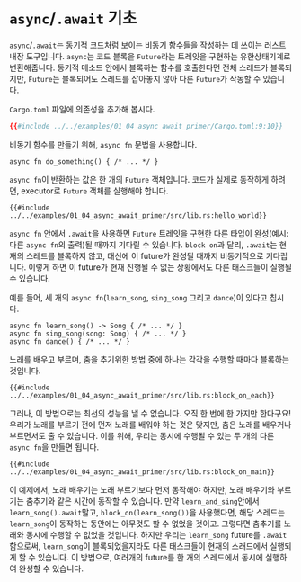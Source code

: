 # `async`/`.await` 기초

`async`/`.await`는 동기적 코드처럼 보이는 비동기 함수들을 작성하는 데 쓰이는
러스트 내장 도구입니다. `async`는 코드 블록을 `Future`라는 트레잇을 구현하는
유한상태기계로 변환해줍니다. 동기적 메소드 안에서 블록하는 함수를 호출한다면
전체 스레드가 블록되지만, `Future`는 블록되어도 스레드를 잡아놓지 않아 다른
`Future`가 작동할 수 있습니다.

`Cargo.toml` 파일에 의존성을 추가해 봅시다.

```toml
{{#include ../../examples/01_04_async_await_primer/Cargo.toml:9:10}}
```

비동기 함수를 만들기 위해, `async fn` 문법을 사용합니다.

```rust,edition2018
async fn do_something() { /* ... */ }
```

`async fn`이 반환하는 값은 한 개의 `Future` 객체입니다. 코드가 실제로 동작하게
하려면, executor로 `Future` 객체를 실행해야 합니다.

```rust,edition2018
{{#include ../../examples/01_04_async_await_primer/src/lib.rs:hello_world}}
```

`async fn` 안에서 `.await`을 사용하면 `Future` 트레잇을 구현한 다른 타입이
완성(예시: 다른 `async fn`의 출력)될 때까지 기다릴 수 있습니다. `block on`과
달리, `.await`는 현재의 스레드를 블록하지 않고, 대신에 이 future가 완성될 때까지
비동기적으로 기다립니다. 이렇게 하면 이 future가 현재 진행될 수 없는 상황에서도
다른 태스크들이 실행될 수 있습니다.

예를 들어, 세 개의 `async fn`(`learn_song`, `sing_song` 그리고 `dance`)이  있다고
칩시다.

```rust,ignore
async fn learn_song() -> Song { /* ... */ }
async fn sing_song(song: Song) { /* ... */ }
async fn dance() { /* ... */ }
```

노래를 배우고 부르며, 춤을 추기위한 방법 중에 하나는 각각을 수행할 때마다
블록하는 것입니다.

```rust,ignore
{{#include ../../examples/01_04_async_await_primer/src/lib.rs:block_on_each}}
```

그러나, 이 방법으로는 최선의 성능을 낼 수 없습니다. 오직 한 번에 한 가지만
한다구요! 우리가 노래를 부르기 전에 먼저 노래를 배워야 하는 것은 맞지만, 춤은
노래를 배우거나 부르면서도 출 수 있습니다. 이를 위해, 우리는 동시에 수행될 수
있는 두 개의 다른 `async fn`을 만들면 됩니다.

```rust,ignore
{{#include ../../examples/01_04_async_await_primer/src/lib.rs:block_on_main}}
```

이 예제에서, 노래 배우기는 노래 부르기보다 먼저 동작해야 하지만, 노래 배우기와
부르기는 춤추기와 같은 시간에 동작할 수 있습니다. 만약 `learn_and_sing`안에서
`learn_song().await`말고, `block_on(learn_song())`을 사용했다면, 해당
스레드는 `learn_song`이 동작하는 동안에는 아무것도 할 수 없었을 것이고. 그렇다면
춤추기를 노래와 동시에 수행할 수 없었을 것입니다. 하지만 우리는 `learn_song`
future를 `.await`함으로써, `learn_song`이 블록되었을지라도 다른 태스크들이 현재의
스래드에서 실행되게 할 수 있습니다. 이 방법으로, 여러개의 future를 한 개의
스레드에서 동시에 실행하여 완성할 수 있습니다.

